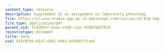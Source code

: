 ```yaml
---
content_type: resource
description: Supplement to an assignment on laboratory phonology.
file: https://ol-ocw-studio-app-qa.s3.amazonaws.com/courses/24-910-topics-in-linguistic-theory-laboratory-phonology-spring-2007/015c0f9b01afd3014943bf6d057fcae5_data.pdf
file_type: application/pdf
parent_uid: fcd2b437-0aae-a3dd-c2ac-02d87da57634
resourcetype: Document
title: data
uid: 015c0f9b-01af-d301-4943-bf6d057fcae5
---
```

